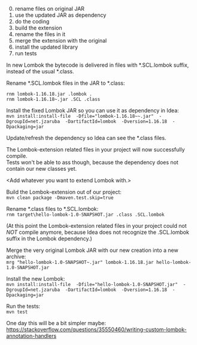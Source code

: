  0) rename files on original JAR
 0) use the updated JAR as dependency
 0) do the coding
 0) build the extension
 0) rename the files in it
 0) merge the extension with the original
 0) install the updated library
 0) run tests

In new Lombok the bytecode is delivered in files with *.SCL.lombok suffix, 
instead of the usual *.class.

Rename *.SCL.lombok files in the JAR to *.class:
```
rnm lombok-1.16.18.jar .lombok .
rnm lombok-1.16.18~.jar .SCL .class
```

Install the fixed Lombok JAR so you can use it as dependency in Idea:  
``mvn install:install-file 
-Dfile="lombok-1.16.18~~.jar" 
-DgroupId=net.jzaruba 
-DartifactId=lombok 
-Dversion=1.16.18 
-Dpackaging=jar``

Update/refresh the dependency so Idea can see the *.class files.

The Lombok-extension related files in your project will now successfully compile.  
Tests won't be able to ass though, because the dependency does not contain our new classes yet.

&lt;Add whatever you want to extend Lombok with.&gt;

Build the Lombok-extension out of our project:  
``mvn clean package -Dmaven.test.skip=true``

Rename *.class files to *.SCL.lombok:  
``rnm target\hello-lombok-1.0-SNAPSHOT.jar .class .SCL.lombok``

(At this point the Lombok-extension related files in your project could not *NOT* compile anymore, 
because Idea does not recognize the .SCL.lombok suffix in the Lombok dependency.)

Merge the very original Lombok JAR with our new creation into a new archive:  
``mrg "hello-lombok-1.0-SNAPSHOT~.jar" lombok-1.16.18.jar hello-lombok-1.0-SNAPSHOT.jar``  

Install the new Lombok:  
``mvn install:install-file 
-Dfile="hello-lombok-1.0-SNAPSHOT.jar" 
-DgroupId=net.jzaruba 
-DartifactId=lombok 
-Dversion=1.16.18 
-Dpackaging=jar``

Run the tests:  
``mvn test``

One day this will be a bit simpler maybe:  
https://stackoverflow.com/questions/35550460/writing-custom-lombok-annotation-handlers
